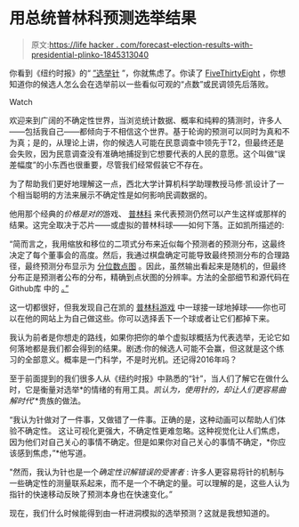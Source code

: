 # 用总统普林科预测选举结果

> 原文:[https://life hacker . com/forecast-election-results-with-presidential-plinko-1845313040](https://lifehacker.com/forecast-election-results-with-presidential-plinko-1845313040)

你看到《纽约时报》的“ [”选举针](https://www.nytimes.com/2020/02/03/upshot/needle-iowa-caucuses-faq.html) ”，你就焦虑了。你读了 [FiveThirtyEight](https://fivethirtyeight.com) ，你想知道你的候选人怎么会在选举前以一些看似可观的“点数”或民调领先后落败。

Watch

欢迎来到广阔的不确定性世界，当浏览统计数据、概率和纯粹的猜测时，许多人——包括我自己——都倾向于不相信这个世界。基于轮询的预测可以同时为真和不为真；是的，从理论上讲，你的候选人可能在民意调查中领先于T2，但最终还是会失败，因为民意调查没有准确地捕捉到它想要代表的人民的意愿。这个叫做“误差幅度”的小东西也很重要，尽管我们经常假装它不存在。

为了帮助我们更好地理解这一点，西北大学计算机科学助理教授马修·凯设计了一个相当聪明的方法来展示不确定性是如何影响民调数据的。

他用那个经典的*价格是对的*游戏、 [普林科](http://presidential-plinko.com) 来代表预测仍然可以产生这样或那样的结果。这完全取决于芯片——或虚拟的普林科球——如何下落。正如凯所描述的:

“简而言之，我用缩放和移位的二项式分布来近似每个预测者的预测分布，这最终决定了每个董事会的高度。然后，我通过棋盘确定可能导致最终预测分布的合理路径，最终预测分布显示为 [分位数点图](https://mucollective.northwestern.edu/project/when-ish-is-my-bus) 。因此，虽然输出看起来是随机的，但最终分布正是预测者公布的分布，精确到点状图的分辨率。方法的全部细节和源代码在Github库 中的 [。”](https://github.com/mjskay/election-galton-board)

这一切都很好，但我发现自己在凯的 [普林科游戏](http://presidential-plinko.com) 中一球接一球地掉球——你也可以在他的网站上为自己做这些。你可以选择丢下一个球或者让它们都掉下来。

我认为前者是你想走的路线，如果你把你的单个虚拟球概括为代表选举，无论它如何落地都是我们都会得到的结果。剧透:你的候选人可能不会赢，但这就是这个练习的全部意义。概率是一门科学，不是时光机。还记得2016年吗？

至于前面提到的我们很多人从《纽约时报》中熟悉的“针”，当人们了解它在做什么时，它是衡量对选举*的情绪的有用工具。*凯认为，使用针的，却让人们更容易曲解时代*’*贵族的做法。

“我认为针做对了一件事，又做错了一件事。正确的是，这种动画可以帮助人们体验不确定性。
这让可视化更强大，不确定性更难忽略。这种视觉化让人们焦虑，因为他们对自己关心的事情不确定。但是如果你对自己关心的事情不确定，*你应该感到焦虑，”*他写道。

"然而，我认为针也是一个*确定性识解错误的受害者* :
许多人更容易将针的机制与一些确定性的测量联系起来，而不是一个不确定的量。可以理解的是，这些人认为指针的快速移动反映了预测本身也在快速变化。”

现在，我们什么时候能得到由一杆进洞模拟的选举预测？这就是我想知道的。